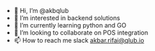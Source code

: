 - 👋 Hi, I’m @akbqlub
- 👀 I’m interested in backend solutions
- 🌱 I’m currently learning python and GO
- 💞️ I’m looking to collaborate on POS integration
- 📫 How to reach me slack akbar.rifai@qlub.io

<!---
akbqlub/akbqlub is a ✨ special ✨ repository because its `README.md` (this file) appears on your GitHub profile.
You can click the Preview link to take a look at your changes.
--->
